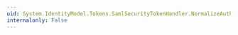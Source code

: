 ```yaml
---
uid: System.IdentityModel.Tokens.SamlSecurityTokenHandler.NormalizeAuthenticationType(System.String)
internalonly: False
---
```

